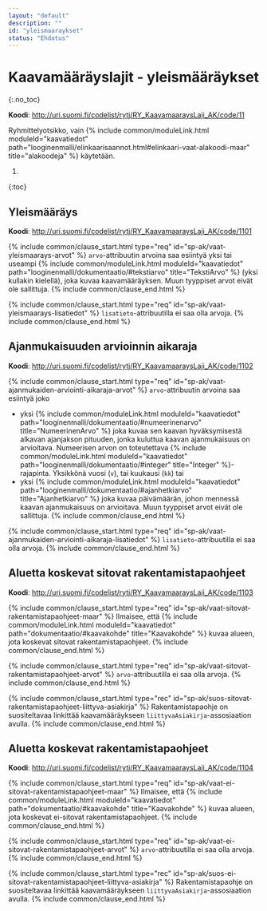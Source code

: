 ```yaml
---
layout: "default"
description: ""
id: "yleismaaraykset"
status: "Ehdotus"
---
```

# Kaavamääräyslajit - yleismääräykset
{:.no_toc}

**Koodi**: <http://uri.suomi.fi/codelist/rytj/RY_KaavamaaraysLaji_AK/code/11>

Ryhmittelyotsikko, vain {% include common/moduleLink.html moduleId="kaavatiedot" path="looginenmalli/elinkaarisaannot.html#elinkaari-vaat-alakoodi-maar" title="alakoodeja" %} käytetään.

1. 
{:toc}

## Yleismääräys
**Koodi**: <http://uri.suomi.fi/codelist/rytj/RY_KaavamaaraysLaji_AK/code/1101>

{% include common/clause_start.html type="req" id="sp-ak/vaat-yleismaarays-arvot" %}
```arvo```-attribuutin arvoina saa esiintyä yksi tai useampi {% include common/moduleLink.html moduleId="kaavatiedot" path="looginenmalli/dokumentaatio/#tekstiarvo" title="TekstiArvo" %} (yksi kullakin kielellä), joka kuvaa kaavamääräyksen. Muun tyyppiset arvot eivät ole sallittuja.
{% include common/clause_end.html %}

{% include common/clause_start.html type="req" id="sp-ak/vaat-yleismaarays-lisatiedot" %}
```lisatieto```-attribuutilla ei saa olla arvoja.
{% include common/clause_end.html %}

## Ajanmukaisuuden arvioinnin aikaraja
**Koodi**: <http://uri.suomi.fi/codelist/rytj/RY_KaavamaaraysLaji_AK/code/1102>

{% include common/clause_start.html type="req" id="sp-ak/vaat-ajanmukaiden-arviointi-aikaraja-arvot" %}
```arvo```-attribuutin arvoina saa esiintyä joko
* yksi {% include common/moduleLink.html moduleId="kaavatiedot" path="looginenmalli/dokumentaatio/#numeerinenarvo" title="NumeerinenArvo" %} joka kuvaa sen kaavan hyväksymisestä alkavan ajanjakson pituuden, jonka kuluttua kaavan ajanmukaisuus on arvioitava. Numeerisen arvon  on toteutettava {% include common/moduleLink.html moduleId="kaavatiedot" path="looginenmalli/dokumentaatio/#integer" title="Integer" %}-rajapinta. Yksikkönä vuosi (```v```), tai kuukausi (```kk```) tai
* yksi {% include common/moduleLink.html moduleId="kaavatiedot" path="looginenmalli/dokumentaatio/#ajanhetkiarvo" title="Ajanhetkiarvo" %} joka kuvaa päivämäärän, johon mennessä kaavan ajanmukaisuus on arvioitava.
Muun tyyppiset arvot eivät ole sallittuja.
{% include common/clause_end.html %}

{% include common/clause_start.html type="req" id="sp-ak/vaat-ajanmukaiden-arviointi-aikaraja-lisatiedot" %}
```lisatieto```-attribuutilla ei saa olla arvoja.
{% include common/clause_end.html %}

## Aluetta koskevat sitovat rakentamistapaohjeet
**Koodi**: <http://uri.suomi.fi/codelist/rytj/RY_KaavamaaraysLaji_AK/code/1103>

{% include common/clause_start.html type="req" id="sp-ak/vaat-sitovat-rakentamistapaohjeet-maar" %}
Ilmaisee, että {% include common/moduleLink.html moduleId="kaavatiedot" path="dokumentaatio/#kaavakohde" title="Kaavakohde" %} kuvaa alueen, jota koskevat sitovat rakentamistapaohjeet.
{% include common/clause_end.html %}

{% include common/clause_start.html type="req" id="sp-ak/vaat-sitovat-rakentamistapaohjeet-arvot" %}
```arvo```-attribuutilla ei saa olla arvoja.
{% include common/clause_end.html %}

{% include common/clause_start.html type="rec" id="sp-ak/suos-sitovat-rakentamistapaohjeet-liittyva-asiakirja" %}
Rakentamistapaohje on suositeltavaa linkittää kaavamääräykseen ```liittyvaAsiakirja```-assosiaation avulla.
{% include common/clause_end.html %}

## Aluetta koskevat rakentamistapaohjeet
**Koodi**: <http://uri.suomi.fi/codelist/rytj/RY_KaavamaaraysLaji_AK/code/1104>

{% include common/clause_start.html type="req" id="sp-ak/vaat-ei-sitovat-rakentamistapaohjeet-maar" %}
Ilmaisee, että {% include common/moduleLink.html moduleId="kaavatiedot" path="dokumentaatio/#kaavakohde" title="Kaavakohde" %} kuvaa alueen, jota koskevat ei-sitovat rakentamistapaohjeet.
{% include common/clause_end.html %}

{% include common/clause_start.html type="req" id="sp-ak/vaat-ei-sitovat-rakentamistapaohjeet-arvot" %}
```arvo```-attribuutilla ei saa olla arvoja.
{% include common/clause_end.html %}

{% include common/clause_start.html type="rec" id="sp-ak/suos-ei-sitovat-rakentamistapaohjeet-liittyva-asiakirja" %}
Rakentamistapaohje on suositeltavaa linkittää kaavamääräykseen ```liittyvaAsiakirja```-assosiaation avulla.
{% include common/clause_end.html %}
